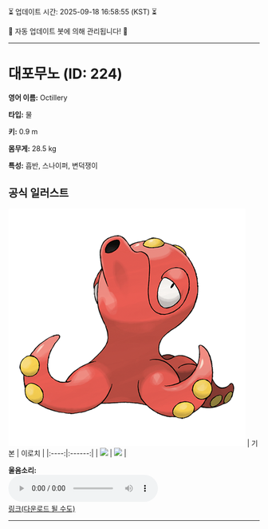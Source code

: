 
⏳ 업데이트 시간: 2025-09-18 16:58:55 (KST) ⏳

🤖 자동 업데이트 봇에 의해 관리됩니다! 🤖

---

# 대포무노 (ID: 224)
**영어 이름:** Octillery

**타입:** 물

**키:** 0.9 m

**몸무게:** 28.5 kg

**특성:** 흡반, 스나이퍼, 변덕쟁이

## 공식 일러스트
![](https://raw.githubusercontent.com/PokeAPI/sprites/master/sprites/pokemon/other/official-artwork/224.png)
| 기본 | 이로치 |
|:----:|:------:|
| <img src="http://play.pokemonshowdown.com/sprites/ani/octillery.gif" width="200"> | <img src="http://play.pokemonshowdown.com/sprites/ani-shiny/octillery.gif" width="200"> |

**울음소리:**<br><audio controls src="https://raw.githubusercontent.com/PokeAPI/cries/main/cries/pokemon/latest/224.ogg"></audio><br> [링크(다운로드 될 수도)](https://raw.githubusercontent.com/PokeAPI/cries/main/cries/pokemon/latest/224.ogg)


---
